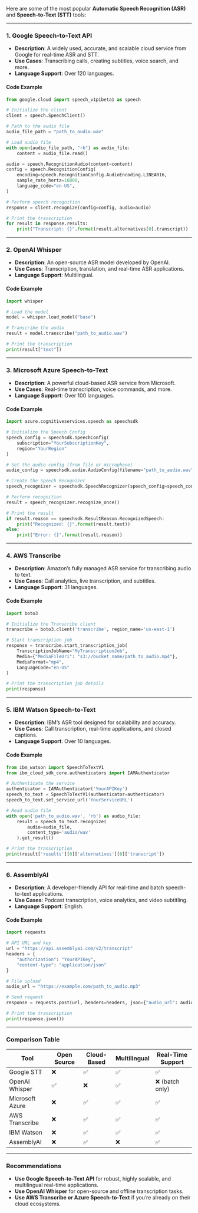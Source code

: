 Here are some of the most popular **Automatic Speech Recognition (ASR)** and **Speech-to-Text (STT)** tools:

---

### 1. **Google Speech-to-Text API**
- **Description**: A widely used, accurate, and scalable cloud service from Google for real-time ASR and STT.
- **Use Cases**: Transcribing calls, creating subtitles, voice search, and more.
- **Language Support**: Over 120 languages.

#### Code Example

```python
from google.cloud import speech_v1p1beta1 as speech

# Initialize the client
client = speech.SpeechClient()

# Path to the audio file
audio_file_path = "path_to_audio.wav"

# Load audio file
with open(audio_file_path, "rb") as audio_file:
    content = audio_file.read()

audio = speech.RecognitionAudio(content=content)
config = speech.RecognitionConfig(
    encoding=speech.RecognitionConfig.AudioEncoding.LINEAR16,
    sample_rate_hertz=16000,
    language_code="en-US",
)

# Perform speech recognition
response = client.recognize(config=config, audio=audio)

# Print the transcription
for result in response.results:
    print("Transcript: {}".format(result.alternatives[0].transcript))
```

---

### 2. **OpenAI Whisper**
- **Description**: An open-source ASR model developed by OpenAI.
- **Use Cases**: Transcription, translation, and real-time ASR applications.
- **Language Support**: Multilingual.

#### Code Example

```python
import whisper

# Load the model
model = whisper.load_model("base")

# Transcribe the audio
result = model.transcribe("path_to_audio.wav")

# Print the transcription
print(result["text"])
```

---

### 3. **Microsoft Azure Speech-to-Text**
- **Description**: A powerful cloud-based ASR service from Microsoft.
- **Use Cases**: Real-time transcription, voice commands, and more.
- **Language Support**: Over 100 languages.

#### Code Example

```python
import azure.cognitiveservices.speech as speechsdk

# Initialize the Speech Config
speech_config = speechsdk.SpeechConfig(
    subscription="YourSubscriptionKey",
    region="YourRegion"
)

# Set the audio config (from file or microphone)
audio_config = speechsdk.audio.AudioConfig(filename="path_to_audio.wav")

# Create the Speech Recognizer
speech_recognizer = speechsdk.SpeechRecognizer(speech_config=speech_config, audio_config=audio_config)

# Perform recognition
result = speech_recognizer.recognize_once()

# Print the result
if result.reason == speechsdk.ResultReason.RecognizedSpeech:
    print("Recognized: {}".format(result.text))
else:
    print("Error: {}".format(result.reason))
```

---

### 4. **AWS Transcribe**
- **Description**: Amazon’s fully managed ASR service for transcribing audio to text.
- **Use Cases**: Call analytics, live transcription, and subtitles.
- **Language Support**: 31 languages.

#### Code Example

```python
import boto3

# Initialize the Transcribe client
transcribe = boto3.client('transcribe', region_name='us-east-1')

# Start transcription job
response = transcribe.start_transcription_job(
    TranscriptionJobName="MyTranscriptionJob",
    Media={"MediaFileUri": "s3://bucket_name/path_to_audio.mp4"},
    MediaFormat="mp4",
    LanguageCode="en-US"
)

# Print the transcription job details
print(response)
```

---

### 5. **IBM Watson Speech-to-Text**
- **Description**: IBM’s ASR tool designed for scalability and accuracy.
- **Use Cases**: Call transcription, real-time applications, and closed captions.
- **Language Support**: Over 10 languages.

#### Code Example

```python
from ibm_watson import SpeechToTextV1
from ibm_cloud_sdk_core.authenticators import IAMAuthenticator

# Authenticate the service
authenticator = IAMAuthenticator('YourAPIKey')
speech_to_text = SpeechToTextV1(authenticator=authenticator)
speech_to_text.set_service_url('YourServiceURL')

# Read audio file
with open('path_to_audio.wav', 'rb') as audio_file:
    result = speech_to_text.recognize(
        audio=audio_file,
        content_type='audio/wav'
    ).get_result()

# Print the transcription
print(result['results'][0]['alternatives'][0]['transcript'])
```

---

### 6. **AssemblyAI**
- **Description**: A developer-friendly API for real-time and batch speech-to-text applications.
- **Use Cases**: Podcast transcription, voice analytics, and video subtitling.
- **Language Support**: English.

#### Code Example

```python
import requests

# API URL and key
url = "https://api.assemblyai.com/v2/transcript"
headers = {
    "authorization": "YourAPIKey",
    "content-type": "application/json"
}

# File upload
audio_url = "https://example.com/path_to_audio.mp3"

# Send request
response = requests.post(url, headers=headers, json={"audio_url": audio_url})

# Print the transcription
print(response.json())
```

---

### Comparison Table

| Tool              | Open Source | Cloud-Based | Multilingual | Real-Time Support |
|-------------------|-------------|-------------|--------------|-------------------|
| Google STT        | ❌           | ✅           | ✅            | ✅                |
| OpenAI Whisper    | ✅           | ❌           | ✅            | ❌ (batch only)   |
| Microsoft Azure   | ❌           | ✅           | ✅            | ✅                |
| AWS Transcribe    | ❌           | ✅           | ✅            | ✅                |
| IBM Watson        | ❌           | ✅           | ✅            | ✅                |
| AssemblyAI        | ❌           | ✅           | ❌            | ✅                |

--- 

### Recommendations
- **Use Google Speech-to-Text API** for robust, highly scalable, and multilingual real-time applications.
- **Use OpenAI Whisper** for open-source and offline transcription tasks.
- **Use AWS Transcribe or Azure Speech-to-Text** if you’re already on their cloud ecosystems.
